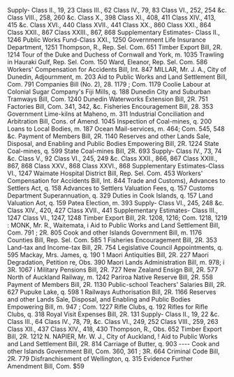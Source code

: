 Supply- Class II., 19, 23 Class III., 62 Class IV., 79, 83 Class VI., 252, 254 &c. Class VIII., 258, 260 &c. Class X., 398 Class XI., 408, 411 Class XIV., 413, 415 &c. Class XVI., 440 Class XVII., 441 Class XX., 860 Class XXI., 864 Class XXII., 867 Class XXIII., 867, 868 Supplementary Estimates- Class II., 1246 Public Works Fund-Class XXI., 1250 Government Life Insurance Department, 1251 Thompson, R., Rep. Sel. Com. 651 Timber Export Bill, 2R. 1214 Tour of the Duke and Duchess of Cornwall and York, m. 1035 Trawling in Hauraki Gulf, Rep. Sel. Com. 150 Ward, Eleanor, Rep. Sel. Com. 586 Workers' Compensation for Accidents Bill, Int. 847 MILLAR, Mr. J. A., City of Dunedin, Adjournment, m. 203 Aid to Public Works and Land Settlement Bill, Com. 791 Companies Bill (No. 2), 28. 1179 ; Com. 1179 Coolie Labour at Colonial Sugar Company's Fiji Mills, q. 188 Dunedin City and Suburban Tramways Bill, Com. 1240 Dunedin Waterworks Extension Bill, 2R. 751 Factories Bill, Com. 341, 342, &c. Fisheries Encouragement Bill, 28. 353 Government Lime-kilns at Maheno, m. 311 Industrial Conciliation and Arbitration Bill, Cons. of Amend. 1045 Inspection of Coal-mines, q. 200 Loans to Local Bodies, m. 187 Ocean Mail-services, m. 464; Com. 545, 548 &c. Payment of Members Bill, 2R. 1140 Reserves and other Lands Sale, Disposal, and Enabling and Public Bodies Empowering Bill, 2R. 1224 State Coal-mines, q. 599 State Coal-mines Bill, 2R. 693 Supply- Class IV., 73, 74 &c. Class V., 92 Class VI., 245, 249 &c. Class XXII., 866, 867 Class XXIII., 867, 868 Class XXV., 868 Class XXVI., 868 Supplementary Estimates-Class VI., 1247 Waimate Hospital District Bill, Rep. Sel. Com. 453 Workers' Compensation for Accidents Bill, Int. 844 Trade and Customs), Advances to Settlers Act, q. 158 Advances to Settlers Valuation Fees, q. 157 Customs Department Superannuation, q. 329 Duties in Cook Islands, q. 157 Land Valuation Aot, q. 159 Patea Election, m. 393 Supply- Class VI., 245, 248 &c. Class XIV., 420, 427 Class XVII., 441 Supplementary Estimates- Class III., 1247 Class VI., 1247, 1248 Timber Export Bill, 2R. 1208, 1216; Com. 1218, 1219 : MONK, Mr. R., Waitemata, i Aid to Public Works and Land Settlement Bill, Com. 791 ; 2R. 805 Cook and other Islands Government Bill, m. 1176 Counties Bill, Rep. Sel. Com. 585 1 Fisheries Encouragement Bill, 2R. 353 Land-tax and Income-tax Bill, 2R. 754 Legislative Council Appointments, q. 595 Mackay, Mrs. James, q. 190 1 Maori Antiquities Bill, 2R. 227 Maori Degradation, Petition re, Obs. 390 Maori Lands Administration Bill, m. 978; i 3R. 1067 i Military Pensions Bill, 2R. 727 New Zealand Ensign Bill, 2R. 577 North of Auckland Railway, m. 1242 Pariroa Native Reserve Bill, 2R. 558 Payment of Members Bill, 2R. 1130 Public-school Teachers' Salaries Bill, 2R. 627 Pupuke Lake, q. 598 1 Railways Authorisation Bill, 2R. 1166 Reserves and other Lands Sale, Disposal, and Enabling and Public Bodies Empowering Bill, m. 947 ; Com. 1227 Rifle Clubs, q. 192 Rifles for Rifle Clubs, q. 318 Royal Visit Expenses Bill, 2R. 131 Supply- Class II., 19, 22 &c. Class III., 64 Class IV., 78, 79, &c. Class VI., 249, 252 Class VIII., 259, 263 Class XII., 437 Class XIV., 418, 430 Thompson, R., Obs. 652 Timber Export Bill, 2R. 1212 N. NAPIER, Mr. W. J., City of Auckland, ! Aid to Public Works and Land Settlement Bill, 2R. 814 Carriage of Butter, q. 903 \---- Cook and other Islands Government Bill, Com. 360, 361 ; 3R. 664 Criminal Code Bill, 2R. 779 Disfranchisement of Wellington, q. 315 Evidence Further Amendment Bill, Com. $59 